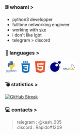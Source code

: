 ### :chains: whoami >
- python3 developper
- fulltime networking engineer
- working with [skx](https://github.com/SkxXIVI)
- i don't like lgbt
- telegram > discord
  
  


### :knife: languages >
<div>
  <img src="https://github.com/devicons/devicon/blob/master/icons/python/python-original-wordmark.svg" title="Python" alt="Python" width="40" height="40"/>&nbsp;
  <img src="https://github.com/devicons/devicon/blob/master/icons/css3/css3-plain-wordmark.svg"  title="CSS3" alt="CSS" width="40" height="40"/>&nbsp;
  <img src="https://github.com/devicons/devicon/blob/master/icons/html5/html5-original.svg" title="HTML5" alt="HTML" width="40" height="40"/>&nbsp;
  <img src="https://github.com/devicons/devicon/blob/master/icons/lua/lua-original.svg" title="Lua" alt="Lua" width="40" height="40"/>&nbsp;
  <img src="https://github.com/devicons/devicon/blob/master/icons/mysql/mysql-original-wordmark.svg" title="MySQL"  alt="MySQL" width="40" height="40"/>&nbsp;
</div>
  

  

### :bomb: statistics >
[![GitHub Streak](http://github-readme-streak-stats.herokuapp.com?user=Kash-001&theme=dark&background=000000)](https://git.io/streak-stats)

  

  
### :computer: contacts >
> telegram : @kash_005  
> discord : Rapido#1209
